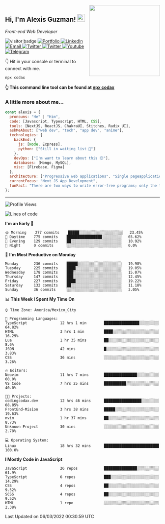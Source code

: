 <img align='right' src="https://media.giphy.com/media/M9gbBd9nbDrOTu1Mqx/giphy.gif" width="230">
<h2>Hi, I'm Alexis Guzman! <img src="https://media.giphy.com/media/hvRJCLFzcasrR4ia7z/giphy.gif" width="25px"></h2>
<p><em>Front-end Web Developer</em></p>

<p>
  <img src="https://visitor-badge.glitch.me/badge?page_id=a12989x.a12989x&left_color=black&right_color=gray" alt="visitor badge"/>
  <a href='https://www.codingcodax.dev/' target='_blank'>
    <img alt='Portfolio' src='https://img.shields.io/badge/Portfolio-black?logo=vercel&style=flat-square'>
  </a>
  <a href='https://linkedin.com/in/codax/' target='_blank'>
    <img alt='LinkedIn' src='https://img.shields.io/badge/LinkedIn-black?logo=LinkedIn&style=flat-square'>
  </a>
  <a href='mailto:codaxtech@gmail.com' target='_blank'>
    <img alt='Email' src='https://img.shields.io/badge/Email-black?logo=Gmail&style=flat-square'>
  </a>
  <a href='https://twitter.com/codingcodax' target='_blank'>
    <img alt='Twitter' src='https://img.shields.io/badge/Twitter-black?logo=Twitter&style=flat-square'>
  </a>
  <a href='https://www.instagram.com/codingcodax/' target='_blank'>
    <img alt='Twitter' src='https://img.shields.io/badge/Instagram-black?logo=Instagram&style=flat-square'>
  </a>
  <a href='https://www.youtube.com/channel/UCMY0GhV1HuX4XdbgalC77VQ' target='_blank'>
    <img alt='Youtube' src='https://img.shields.io/badge/YouTube-black?logo=Youtube&style=flat-square'>
  </a>
  <a href='https://t.me/codingcodax' target='_blank'>
    <img alt='Telegram' src='https://img.shields.io/badge/Telegram-black?logo=Telegram&logoColor=ffffff&style=flat-square'>
  </a>
</p>

👇 Hit in your console or terminal to connect with me.

```bash
npx codax
```
**👆 This command line tool can be found at [npx codax](https://github.com/a12989x/npx-codax)**

<h3>A little more about me...</h3>

```javascript
const alexis = {
  pronouns: "He" | "Him",
  code: [Javascript, Typescript, HTML, CSS],
  tools: [NextJS, ReactJS, ChakraUI, Stitches, Radix UI],
  askMeAbout: ["web dev", "tech", "app dev", "anime"],
  technologies: {
    backEnd: {
      js: [Node, Express],
      python: ["Still in waiting list 🥲"]
    },
    devOps: ["I'm want to learn about this 😊"],
    databases: [Mongo, MySQL],
    misc: [Firebase, Figma]
  },
  architecture: ["Progressive web applications", "Single pageapplications"],
  currentFocus: "Next JS App Development",
  funFact: "There are two ways to write error-free programs; only the third one works"
};
```

---

<!--START_SECTION:waka-->
![Profile Views](http://img.shields.io/badge/Profile%20Views-17-blue)

![Lines of code](https://img.shields.io/badge/From%20Hello%20World%20I%27ve%20Written-1%20Million%20lines%20of%20code-blue)

**I'm an Early 🐤** 

```text
🌞 Morning    277 commits    █████░░░░░░░░░░░░░░░░░░░░   23.45% 
🌆 Daytime    775 commits    ████████████████░░░░░░░░░   65.62% 
🌃 Evening    129 commits    ██░░░░░░░░░░░░░░░░░░░░░░░   10.92% 
🌙 Night      0 commits      ░░░░░░░░░░░░░░░░░░░░░░░░░   0.0%

```
📅 **I'm Most Productive on Monday** 

```text
Monday       236 commits    █████░░░░░░░░░░░░░░░░░░░░   19.98% 
Tuesday      225 commits    ████░░░░░░░░░░░░░░░░░░░░░   19.05% 
Wednesday    178 commits    ███░░░░░░░░░░░░░░░░░░░░░░   15.07% 
Thursday     147 commits    ███░░░░░░░░░░░░░░░░░░░░░░   12.45% 
Friday       227 commits    ████░░░░░░░░░░░░░░░░░░░░░   19.22% 
Saturday     132 commits    ██░░░░░░░░░░░░░░░░░░░░░░░   11.18% 
Sunday       36 commits     ░░░░░░░░░░░░░░░░░░░░░░░░░   3.05%

```


📊 **This Week I Spent My Time On** 

```text
⌚︎ Time Zone: America/Mexico_City

💬 Programming Languages: 
TypeScript               12 hrs 1 min        ████████████████░░░░░░░░░   64.82% 
HTML                     3 hrs 1 min         ████░░░░░░░░░░░░░░░░░░░░░   16.29% 
Lua                      1 hr 35 mins        ██░░░░░░░░░░░░░░░░░░░░░░░   8.6% 
JSON                     42 mins             █░░░░░░░░░░░░░░░░░░░░░░░░   3.83% 
CSS                      36 mins             ░░░░░░░░░░░░░░░░░░░░░░░░░   3.26%

🔥 Editors: 
Neovim                   11 hrs 7 mins       ███████████████░░░░░░░░░░   60.0% 
VS Code                  7 hrs 25 mins       ██████████░░░░░░░░░░░░░░░   40.0%

🐱‍💻 Projects: 
codingcodax.dev          12 hrs 46 mins      █████████████████░░░░░░░░   68.85% 
FrontEnd-Mision          3 hrs 38 mins       █████░░░░░░░░░░░░░░░░░░░░   19.63% 
nvim                     1 hr 37 mins        ██░░░░░░░░░░░░░░░░░░░░░░░   8.73% 
Unknown Project          30 mins             ░░░░░░░░░░░░░░░░░░░░░░░░░   2.78%

💻 Operating System: 
Linux                    18 hrs 32 mins      █████████████████████████   100.0%

```

**I Mostly Code in JavaScript** 

```text
JavaScript               26 repos            ███████████████░░░░░░░░░░   61.9% 
TypeScript               6 repos             ███░░░░░░░░░░░░░░░░░░░░░░   14.29% 
CSS                      4 repos             ██░░░░░░░░░░░░░░░░░░░░░░░   9.52% 
SCSS                     4 repos             ██░░░░░░░░░░░░░░░░░░░░░░░   9.52% 
HTML                     1 repo              ░░░░░░░░░░░░░░░░░░░░░░░░░   2.38%

```



 Last Updated on 06/03/2022 00:30:59 UTC
<!--END_SECTION:waka-->
